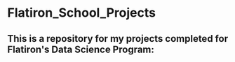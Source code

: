 # Flatiron_School_Projects

## This is a repository for my projects completed for Flatiron's Data Science Program:


